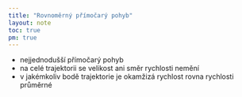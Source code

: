 ```yaml
---
title: "Rovnoměrný přímočarý pohyb"
layout: note
toc: true
pm: true
---
```

- nejjednodušší přímočarý pohyb
- na celé trajektorii se velikost ani směr rychlosti nemění
- v jakémkoliv bodě trajektorie je okamžizá rychlost rovna rychlosti průměrné
